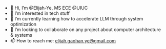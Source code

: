 - 👋 Hi, I’m @Elijah-Ye, MS ECE @UIUC
- 👀 I’m interested in tech stuff
- 🌱 I’m currently learning how to accelerate LLM through system optimization
- 💞️ I’m looking to collaborate on any project about computer architecture & systems
- 📫 How to reach me: elijah.gaohan.ye@gmail.com

<!---
Elijah-Ye/Elijah-Ye is a ✨ special ✨ repository because its `README.md` (this file) appears on your GitHub profile.
You can click the Preview link to take a look at your changes.
--->
